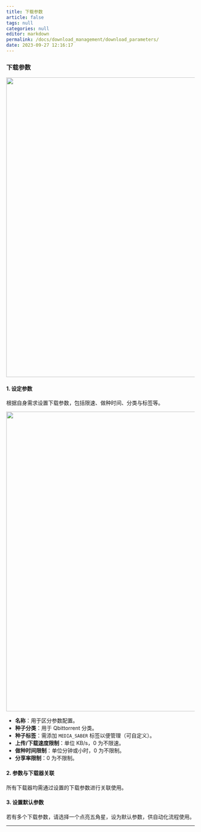 ```yaml
---
title: 下载参数
article: false
tags: null
categories: null
editor: markdown
permalink: /docs/download_management/download_parameters/
date: 2023-09-27 12:16:17
---
```

### 下载参数

<div align="center"><img src="./images/xzgl/xz07.jpg" width="800"/></div>

#### 1. 设定参数

根据自身需求设置下载参数，包括限速、做种时间、分类与标签等。  

<div align="center"><img src="./images/xzgl/xz08.jpg" width="800"/></div>

- **名称**：用于区分参数配置。
- **种子分类**：用于 Qbittorrent 分类。
- **种子标签**：需添加 `MEDIA_SABER` 标签以便管理（可自定义）。
- **上传/下载速度限制**：单位 KB/s，0 为不限速。
- **做种时间限制**：单位分钟或小时，0 为不限制。
- **分享率限制**：0 为不限制。

#### 2. 参数与下载器关联

所有下载器均需通过设置的下载参数进行关联使用。

#### 3. 设置默认参数

若有多个下载参数，请选择一个点亮五角星，设为默认参数，供自动化流程使用。

---
